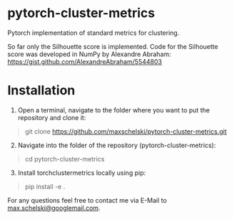 # pytorch-cluster-metrics
Pytorch implementation of standard metrics for clustering.

So far only the Silhouette score is implemented.
Code for the Silhouette score was developed in NumPy by Alexandre Abraham:
https://gist.github.com/AlexandreAbraham/5544803

# Installation

1. Open a terminal, navigate to the folder where you want to put the repository and clone it:
> git clone https://github.com/maxschelski/pytorch-cluster-metrics.git
2. Navigate into the folder of the repository (pytorch-cluster-metrics):
> cd pytorch-cluster-metrics
3. Install torchclustermetrics locally using pip:
> pip install -e .

For any questions feel free to contact me via E-Mail to max.schelski@googlemail.com.
